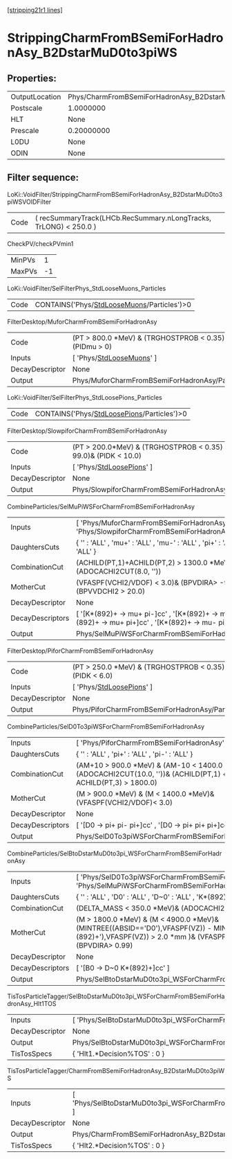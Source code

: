 [[stripping21r1 lines]](./stripping21r1-index)

# StrippingCharmFromBSemiForHadronAsy_B2DstarMuD0to3piWS

## Properties:

|                |                                                              |
|----------------|--------------------------------------------------------------|
| OutputLocation | Phys/CharmFromBSemiForHadronAsy_B2DstarMuD0to3piWS/Particles |
| Postscale      | 1.0000000                                                    |
| HLT            | None                                                         |
| Prescale       | 0.20000000                                                   |
| L0DU           | None                                                         |
| ODIN           | None                                                         |

## Filter sequence:

LoKi::VoidFilter/StrippingCharmFromBSemiForHadronAsy_B2DstarMuD0to3piWSVOIDFilter

|      |                                                                   |
|------|-------------------------------------------------------------------|
| Code | ( recSummaryTrack(LHCb.RecSummary.nLongTracks, TrLONG) \< 250.0 ) |

CheckPV/checkPVmin1

|        |     |
|--------|-----|
| MinPVs | 1   |
| MaxPVs | -1  |

LoKi::VoidFilter/SelFilterPhys_StdLooseMuons_Particles

|      |                                                                                              |
|------|----------------------------------------------------------------------------------------------|
| Code | CONTAINS('Phys/[StdLooseMuons](./stripping21r1-commonparticles-stdloosemuons)/Particles')\>0 |

FilterDesktop/MuforCharmFromBSemiForHadronAsy

|                 |                                                                             |
|-----------------|-----------------------------------------------------------------------------|
| Code            | (PT \> 800.0 \*MeV) & (TRGHOSTPROB \< 0.35) & (PIDmu \> 0)                  |
| Inputs          | [ 'Phys/[StdLooseMuons](./stripping21r1-commonparticles-stdloosemuons)' ] |
| DecayDescriptor | None                                                                        |
| Output          | Phys/MuforCharmFromBSemiForHadronAsy/Particles                              |

LoKi::VoidFilter/SelFilterPhys_StdLoosePions_Particles

|      |                                                                                              |
|------|----------------------------------------------------------------------------------------------|
| Code | CONTAINS('Phys/[StdLoosePions](./stripping21r1-commonparticles-stdloosepions)/Particles')\>0 |

FilterDesktop/SlowpiforCharmFromBSemiForHadronAsy

|                 |                                                                             |
|-----------------|-----------------------------------------------------------------------------|
| Code            | (PT \> 200.0\*MeV) & (TRGHOSTPROB \< 0.35) & (PIDe \< 99.0)& (PIDK \< 10.0) |
| Inputs          | [ 'Phys/[StdLoosePions](./stripping21r1-commonparticles-stdloosepions)' ] |
| DecayDescriptor | None                                                                        |
| Output          | Phys/SlowpiforCharmFromBSemiForHadronAsy/Particles                          |

CombineParticles/SelMuPiWSForCharmFromBSemiForHadronAsy

|                  |                                                                                                                                     |
|------------------|-------------------------------------------------------------------------------------------------------------------------------------|
| Inputs           | [ 'Phys/MuforCharmFromBSemiForHadronAsy' , 'Phys/SlowpiforCharmFromBSemiForHadronAsy' ]                                           |
| DaughtersCuts    | { '' : 'ALL' , 'mu+' : 'ALL' , 'mu-' : 'ALL' , 'pi+' : 'ALL' , 'pi-' : 'ALL' }                                                      |
| CombinationCut   | (ACHILD(PT,1)+ACHILD(PT,2) \> 1300.0 \*MeV)& (ADOCACHI2CUT(8.0, ''))                                                                |
| MotherCut        | (VFASPF(VCHI2/VDOF) \< 3.0)& (BPVDIRA\> -99.0)& (BPVVDCHI2 \> 20.0)                                                                 |
| DecayDescriptor  | None                                                                                                                                |
| DecayDescriptors | [ '[K\*(892)+ -\> mu+ pi-]cc' , '[K\*(892)+ -\> mu- pi+]cc' , '[K\*(892)+ -\> mu+ pi+]cc' , '[K\*(892)+ -\> mu- pi-]cc' ] |
| Output           | Phys/SelMuPiWSForCharmFromBSemiForHadronAsy/Particles                                                                               |

FilterDesktop/PiforCharmFromBSemiForHadronAsy

|                 |                                                                             |
|-----------------|-----------------------------------------------------------------------------|
| Code            | (PT \> 250.0 \*MeV) & (TRGHOSTPROB \< 0.35) & (PIDK \< 6.0)                 |
| Inputs          | [ 'Phys/[StdLoosePions](./stripping21r1-commonparticles-stdloosepions)' ] |
| DecayDescriptor | None                                                                        |
| Output          | Phys/PiforCharmFromBSemiForHadronAsy/Particles                              |

CombineParticles/SelD0To3piWSForCharmFromBSemiForHadronAsy

|                  |                                                                                                                                    |
|------------------|------------------------------------------------------------------------------------------------------------------------------------|
| Inputs           | [ 'Phys/PiforCharmFromBSemiForHadronAsy' ]                                                                                       |
| DaughtersCuts    | { '' : 'ALL' , 'pi+' : 'ALL' , 'pi-' : 'ALL' }                                                                                     |
| CombinationCut   | (AM+10 \> 900.0 \*MeV) & (AM-10 \< 1400.0 \*MeV)& (ADOCACHI2CUT(10.0, ''))& (ACHILD(PT,1) + ACHILD(PT,2) + ACHILD(PT,3) \> 1800.0) |
| MotherCut        | (M \> 900.0 \*MeV) & (M \< 1400.0 \*MeV)& (VFASPF(VCHI2/VDOF)\< 3.0)                                                               |
| DecayDescriptor  | None                                                                                                                               |
| DecayDescriptors | [ '[D0 -\> pi+ pi- pi+]cc' , '[D0 -\> pi+ pi+ pi+]cc' ]                                                                      |
| Output           | Phys/SelD0To3piWSForCharmFromBSemiForHadronAsy/Particles                                                                           |

CombineParticles/SelBtoDstarMuD0to3pi_WSForCharmFromBSemiForHadronAsy

|                  |                                                                                                                                                                                        |
|------------------|----------------------------------------------------------------------------------------------------------------------------------------------------------------------------------------|
| Inputs           | [ 'Phys/SelD0To3piWSForCharmFromBSemiForHadronAsy' , 'Phys/SelMuPiWSForCharmFromBSemiForHadronAsy' ]                                                                                 |
| DaughtersCuts    | { '' : 'ALL' , 'D0' : 'ALL' , 'D~0' : 'ALL' , 'K\*(892)+' : 'ALL' , 'K\*(892)-' : 'ALL' }                                                                                              |
| CombinationCut   | (DELTA_MASS \< 350.0 \*MeV)& (ADOCACHI2CUT(50.0, ''))                                                                                                                                  |
| MotherCut        | (M \> 1800.0 \*MeV) & (M \< 4900.0 \*MeV)& (MINTREE((ABSID=='D0'),VFASPF(VZ)) - MINTREE((ABSID=='K\*(892)+'),VFASPF(VZ)) \> 2.0 \*mm )& (VFASPF(VCHI2/VDOF) \< 15.0)& (BPVDIRA\> 0.99) |
| DecayDescriptor  | None                                                                                                                                                                                   |
| DecayDescriptors | [ '[B0 -\> D~0 K\*(892)+]cc' ]                                                                                                                                                     |
| Output           | Phys/SelBtoDstarMuD0to3pi_WSForCharmFromBSemiForHadronAsy/Particles                                                                                                                    |

TisTosParticleTagger/SelBtoDstarMuD0to3pi_WSForCharmFromBSemiForHadronAsy_Hlt1TOS

|                 |                                                                             |
|-----------------|-----------------------------------------------------------------------------|
| Inputs          | [ 'Phys/SelBtoDstarMuD0to3pi_WSForCharmFromBSemiForHadronAsy' ]           |
| DecayDescriptor | None                                                                        |
| Output          | Phys/SelBtoDstarMuD0to3pi_WSForCharmFromBSemiForHadronAsy_Hlt1TOS/Particles |
| TisTosSpecs     | { 'Hlt1.\*Decision%TOS' : 0 }                                               |

TisTosParticleTagger/CharmFromBSemiForHadronAsy_B2DstarMuD0to3piWS

|                 |                                                                           |
|-----------------|---------------------------------------------------------------------------|
| Inputs          | [ 'Phys/SelBtoDstarMuD0to3pi_WSForCharmFromBSemiForHadronAsy_Hlt1TOS' ] |
| DecayDescriptor | None                                                                      |
| Output          | Phys/CharmFromBSemiForHadronAsy_B2DstarMuD0to3piWS/Particles              |
| TisTosSpecs     | { 'Hlt2.\*Decision%TOS' : 0 }                                             |
